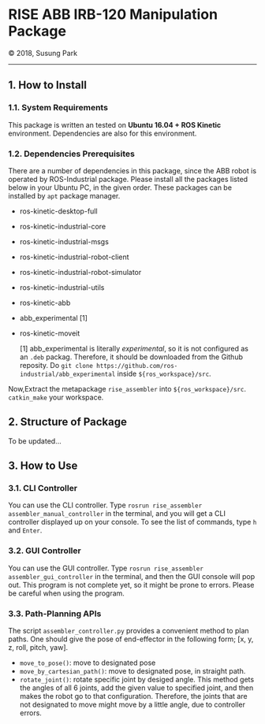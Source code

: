 <h1 style="border:none"> RISE ABB IRB-120 Manipulation Package </h1>
&copy; 2018, Susung Park

<hr>

## 1. How to Install

### 1.1. System Requirements

This package is written an tested on **Ubuntu 16.04 + ROS Kinetic** environment. Dependencies are also for this environment.

### 1.2. Dependencies Prerequisites

There are a number of dependencies in this package, since the ABB robot is operated by ROS-Industrial package. Please install all the packages listed below in your Ubuntu PC, in the given order. These packages can be installed by `apt` package manager.

* ros-kinetic-desktop-full
* ros-kinetic-industrial-core
* ros-kinetic-industrial-msgs
* ros-kinetic-industrial-robot-client
* ros-kinetic-industrial-robot-simulator
* ros-kinetic-industrial-utils
* ros-kinetic-abb
* abb_experimental [1]
* ros-kinetic-moveit

    [1] abb_experimental is literally *experimental*, so it is not configured as an `.deb` packag. Therefore, it should be downloaded from the Github reposity. Do `git clone https://github.com/ros-industrial/abb_experimental` inside `${ros_workspace}/src`.

Now,Extract the metapackage `rise_assembler` into `${ros_workspace}/src`. `catkin_make` your workspace.


## 2. Structure of Package

To be updated...


## 3. How to Use

### 3.1. CLI Controller

You can use the CLI controller. Type `rosrun rise_assembler assembler_manual_controller` in the terminal, and you will get a CLI controller displayed up on your console. To see the list of commands, type `h` and `Enter`.

### 3.2. GUI Controller

You can use the GUI controller. Type `rosrun rise_assembler assembler_gui_controller` in the terminal, and then the GUI console will pop out. This program is not complete yet, so it might be prone to errors. Please be careful when using the program.

### 3.3. Path-Planning APIs

The script `assembler_controller.py` provides a convenient method to plan paths. One should give the pose of end-effector in the following form; [x, y, z, roll, pitch, yaw].

* `move_to_pose()`: move to designated pose 
* `move_by_cartesian_path()`: move to designated pose, in straight path.
* `rotate_joint()`: rotate specific joint by desiged angle. This method gets the angles of all 6 joints, add the given value to specified joint, and then makes the robot go to that configuration. Therefore, the joints that are not designated to move might move by a little angle, due to controller errors.
